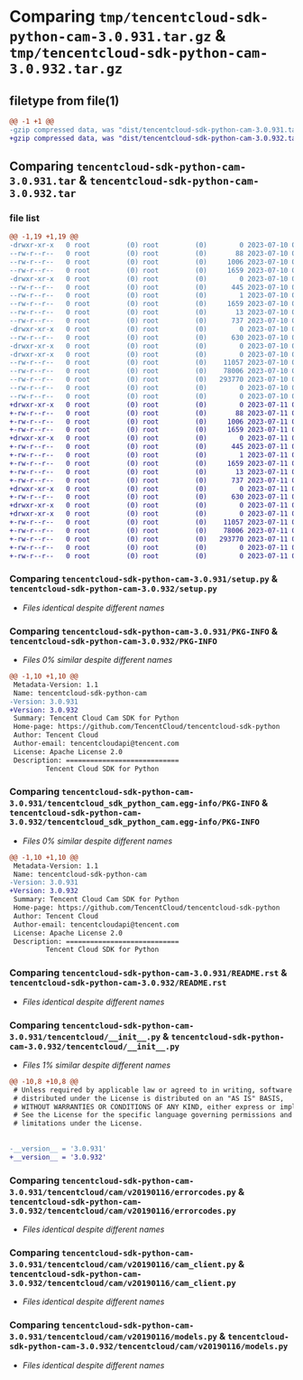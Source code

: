 # Comparing `tmp/tencentcloud-sdk-python-cam-3.0.931.tar.gz` & `tmp/tencentcloud-sdk-python-cam-3.0.932.tar.gz`

## filetype from file(1)

```diff
@@ -1 +1 @@
-gzip compressed data, was "dist/tencentcloud-sdk-python-cam-3.0.931.tar", last modified: Mon Jul 10 00:31:53 2023, max compression
+gzip compressed data, was "dist/tencentcloud-sdk-python-cam-3.0.932.tar", last modified: Tue Jul 11 00:32:17 2023, max compression
```

## Comparing `tencentcloud-sdk-python-cam-3.0.931.tar` & `tencentcloud-sdk-python-cam-3.0.932.tar`

### file list

```diff
@@ -1,19 +1,19 @@
-drwxr-xr-x   0 root         (0) root         (0)        0 2023-07-10 00:31:53.000000 tencentcloud-sdk-python-cam-3.0.931/
--rw-r--r--   0 root         (0) root         (0)       88 2023-07-10 00:31:53.000000 tencentcloud-sdk-python-cam-3.0.931/setup.cfg
--rw-r--r--   0 root         (0) root         (0)     1006 2023-07-10 00:31:52.000000 tencentcloud-sdk-python-cam-3.0.931/setup.py
--rw-r--r--   0 root         (0) root         (0)     1659 2023-07-10 00:31:53.000000 tencentcloud-sdk-python-cam-3.0.931/PKG-INFO
-drwxr-xr-x   0 root         (0) root         (0)        0 2023-07-10 00:31:53.000000 tencentcloud-sdk-python-cam-3.0.931/tencentcloud_sdk_python_cam.egg-info/
--rw-r--r--   0 root         (0) root         (0)      445 2023-07-10 00:31:53.000000 tencentcloud-sdk-python-cam-3.0.931/tencentcloud_sdk_python_cam.egg-info/SOURCES.txt
--rw-r--r--   0 root         (0) root         (0)        1 2023-07-10 00:31:53.000000 tencentcloud-sdk-python-cam-3.0.931/tencentcloud_sdk_python_cam.egg-info/dependency_links.txt
--rw-r--r--   0 root         (0) root         (0)     1659 2023-07-10 00:31:53.000000 tencentcloud-sdk-python-cam-3.0.931/tencentcloud_sdk_python_cam.egg-info/PKG-INFO
--rw-r--r--   0 root         (0) root         (0)       13 2023-07-10 00:31:53.000000 tencentcloud-sdk-python-cam-3.0.931/tencentcloud_sdk_python_cam.egg-info/top_level.txt
--rw-r--r--   0 root         (0) root         (0)      737 2023-07-10 00:31:52.000000 tencentcloud-sdk-python-cam-3.0.931/README.rst
-drwxr-xr-x   0 root         (0) root         (0)        0 2023-07-10 00:31:53.000000 tencentcloud-sdk-python-cam-3.0.931/tencentcloud/
--rw-r--r--   0 root         (0) root         (0)      630 2023-07-10 00:31:52.000000 tencentcloud-sdk-python-cam-3.0.931/tencentcloud/__init__.py
-drwxr-xr-x   0 root         (0) root         (0)        0 2023-07-10 00:31:53.000000 tencentcloud-sdk-python-cam-3.0.931/tencentcloud/cam/
-drwxr-xr-x   0 root         (0) root         (0)        0 2023-07-10 00:31:53.000000 tencentcloud-sdk-python-cam-3.0.931/tencentcloud/cam/v20190116/
--rw-r--r--   0 root         (0) root         (0)    11057 2023-07-10 00:31:52.000000 tencentcloud-sdk-python-cam-3.0.931/tencentcloud/cam/v20190116/errorcodes.py
--rw-r--r--   0 root         (0) root         (0)    78006 2023-07-10 00:31:52.000000 tencentcloud-sdk-python-cam-3.0.931/tencentcloud/cam/v20190116/cam_client.py
--rw-r--r--   0 root         (0) root         (0)   293770 2023-07-10 00:31:52.000000 tencentcloud-sdk-python-cam-3.0.931/tencentcloud/cam/v20190116/models.py
--rw-r--r--   0 root         (0) root         (0)        0 2023-07-10 00:31:52.000000 tencentcloud-sdk-python-cam-3.0.931/tencentcloud/cam/v20190116/__init__.py
--rw-r--r--   0 root         (0) root         (0)        0 2023-07-10 00:31:52.000000 tencentcloud-sdk-python-cam-3.0.931/tencentcloud/cam/__init__.py
+drwxr-xr-x   0 root         (0) root         (0)        0 2023-07-11 00:32:17.000000 tencentcloud-sdk-python-cam-3.0.932/
+-rw-r--r--   0 root         (0) root         (0)       88 2023-07-11 00:32:17.000000 tencentcloud-sdk-python-cam-3.0.932/setup.cfg
+-rw-r--r--   0 root         (0) root         (0)     1006 2023-07-11 00:32:17.000000 tencentcloud-sdk-python-cam-3.0.932/setup.py
+-rw-r--r--   0 root         (0) root         (0)     1659 2023-07-11 00:32:17.000000 tencentcloud-sdk-python-cam-3.0.932/PKG-INFO
+drwxr-xr-x   0 root         (0) root         (0)        0 2023-07-11 00:32:17.000000 tencentcloud-sdk-python-cam-3.0.932/tencentcloud_sdk_python_cam.egg-info/
+-rw-r--r--   0 root         (0) root         (0)      445 2023-07-11 00:32:17.000000 tencentcloud-sdk-python-cam-3.0.932/tencentcloud_sdk_python_cam.egg-info/SOURCES.txt
+-rw-r--r--   0 root         (0) root         (0)        1 2023-07-11 00:32:17.000000 tencentcloud-sdk-python-cam-3.0.932/tencentcloud_sdk_python_cam.egg-info/dependency_links.txt
+-rw-r--r--   0 root         (0) root         (0)     1659 2023-07-11 00:32:17.000000 tencentcloud-sdk-python-cam-3.0.932/tencentcloud_sdk_python_cam.egg-info/PKG-INFO
+-rw-r--r--   0 root         (0) root         (0)       13 2023-07-11 00:32:17.000000 tencentcloud-sdk-python-cam-3.0.932/tencentcloud_sdk_python_cam.egg-info/top_level.txt
+-rw-r--r--   0 root         (0) root         (0)      737 2023-07-11 00:32:17.000000 tencentcloud-sdk-python-cam-3.0.932/README.rst
+drwxr-xr-x   0 root         (0) root         (0)        0 2023-07-11 00:32:17.000000 tencentcloud-sdk-python-cam-3.0.932/tencentcloud/
+-rw-r--r--   0 root         (0) root         (0)      630 2023-07-11 00:32:17.000000 tencentcloud-sdk-python-cam-3.0.932/tencentcloud/__init__.py
+drwxr-xr-x   0 root         (0) root         (0)        0 2023-07-11 00:32:17.000000 tencentcloud-sdk-python-cam-3.0.932/tencentcloud/cam/
+drwxr-xr-x   0 root         (0) root         (0)        0 2023-07-11 00:32:17.000000 tencentcloud-sdk-python-cam-3.0.932/tencentcloud/cam/v20190116/
+-rw-r--r--   0 root         (0) root         (0)    11057 2023-07-11 00:32:17.000000 tencentcloud-sdk-python-cam-3.0.932/tencentcloud/cam/v20190116/errorcodes.py
+-rw-r--r--   0 root         (0) root         (0)    78006 2023-07-11 00:32:17.000000 tencentcloud-sdk-python-cam-3.0.932/tencentcloud/cam/v20190116/cam_client.py
+-rw-r--r--   0 root         (0) root         (0)   293770 2023-07-11 00:32:17.000000 tencentcloud-sdk-python-cam-3.0.932/tencentcloud/cam/v20190116/models.py
+-rw-r--r--   0 root         (0) root         (0)        0 2023-07-11 00:32:17.000000 tencentcloud-sdk-python-cam-3.0.932/tencentcloud/cam/v20190116/__init__.py
+-rw-r--r--   0 root         (0) root         (0)        0 2023-07-11 00:32:17.000000 tencentcloud-sdk-python-cam-3.0.932/tencentcloud/cam/__init__.py
```

### Comparing `tencentcloud-sdk-python-cam-3.0.931/setup.py` & `tencentcloud-sdk-python-cam-3.0.932/setup.py`

 * *Files identical despite different names*

### Comparing `tencentcloud-sdk-python-cam-3.0.931/PKG-INFO` & `tencentcloud-sdk-python-cam-3.0.932/PKG-INFO`

 * *Files 0% similar despite different names*

```diff
@@ -1,10 +1,10 @@
 Metadata-Version: 1.1
 Name: tencentcloud-sdk-python-cam
-Version: 3.0.931
+Version: 3.0.932
 Summary: Tencent Cloud Cam SDK for Python
 Home-page: https://github.com/TencentCloud/tencentcloud-sdk-python
 Author: Tencent Cloud
 Author-email: tencentcloudapi@tencent.com
 License: Apache License 2.0
 Description: ============================
         Tencent Cloud SDK for Python
```

### Comparing `tencentcloud-sdk-python-cam-3.0.931/tencentcloud_sdk_python_cam.egg-info/PKG-INFO` & `tencentcloud-sdk-python-cam-3.0.932/tencentcloud_sdk_python_cam.egg-info/PKG-INFO`

 * *Files 0% similar despite different names*

```diff
@@ -1,10 +1,10 @@
 Metadata-Version: 1.1
 Name: tencentcloud-sdk-python-cam
-Version: 3.0.931
+Version: 3.0.932
 Summary: Tencent Cloud Cam SDK for Python
 Home-page: https://github.com/TencentCloud/tencentcloud-sdk-python
 Author: Tencent Cloud
 Author-email: tencentcloudapi@tencent.com
 License: Apache License 2.0
 Description: ============================
         Tencent Cloud SDK for Python
```

### Comparing `tencentcloud-sdk-python-cam-3.0.931/README.rst` & `tencentcloud-sdk-python-cam-3.0.932/README.rst`

 * *Files identical despite different names*

### Comparing `tencentcloud-sdk-python-cam-3.0.931/tencentcloud/__init__.py` & `tencentcloud-sdk-python-cam-3.0.932/tencentcloud/__init__.py`

 * *Files 1% similar despite different names*

```diff
@@ -10,8 +10,8 @@
 # Unless required by applicable law or agreed to in writing, software
 # distributed under the License is distributed on an "AS IS" BASIS,
 # WITHOUT WARRANTIES OR CONDITIONS OF ANY KIND, either express or implied.
 # See the License for the specific language governing permissions and
 # limitations under the License.
 
 
-__version__ = '3.0.931'
+__version__ = '3.0.932'
```

### Comparing `tencentcloud-sdk-python-cam-3.0.931/tencentcloud/cam/v20190116/errorcodes.py` & `tencentcloud-sdk-python-cam-3.0.932/tencentcloud/cam/v20190116/errorcodes.py`

 * *Files identical despite different names*

### Comparing `tencentcloud-sdk-python-cam-3.0.931/tencentcloud/cam/v20190116/cam_client.py` & `tencentcloud-sdk-python-cam-3.0.932/tencentcloud/cam/v20190116/cam_client.py`

 * *Files identical despite different names*

### Comparing `tencentcloud-sdk-python-cam-3.0.931/tencentcloud/cam/v20190116/models.py` & `tencentcloud-sdk-python-cam-3.0.932/tencentcloud/cam/v20190116/models.py`

 * *Files identical despite different names*

